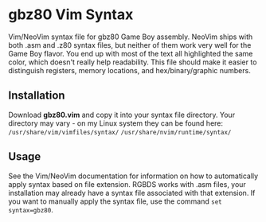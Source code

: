 # gbz80 Vim Syntax
Vim/NeoVim syntax file for gbz80 Game Boy assembly.  NeoVim ships with both .asm and .z80 syntax files, but neither of them work very well for the Game Boy flavor.  You end up with most of the text all highlighted the same color, which doesn't really help readability.  This file should make it easier to distinguish registers, memory locations, and hex/binary/graphic numbers.

## Installation
Download **gbz80.vim** and copy it into your syntax file directory.  Your directory may vary - on my Linux system they can be found here:
`/usr/share/vim/vimfiles/syntax/`
`/usr/share/nvim/runtime/syntax/`

## Usage
See the Vim/NeoVim documentation for information on how to automatically apply syntax based on file extension.  RGBDS works with .asm files, your installation may already have a syntax file associated with that extension.  If you want to manually apply the syntax file, use the command `set syntax=gbz80`.
